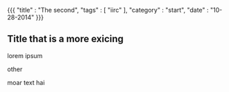 {{{
    "title"    : "The second",
    "tags"     : [ "iirc" ],
    "category" : "start",
    "date"     : "10-28-2014"
}}}

## Title that is a more exicing

lorem ipsum

other

moar text
hai

